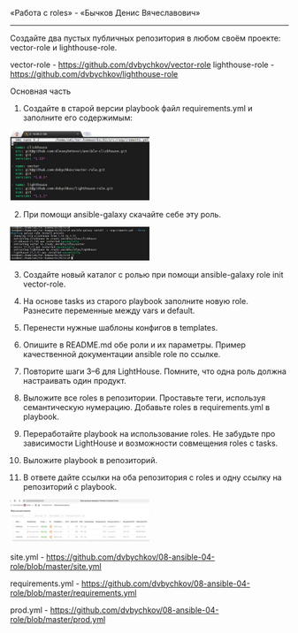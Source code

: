 
«Работа с roles» - «Бычков Денис Вячеславович»      
    
--- 

Создайте два пустых публичных репозитория в любом своём проекте: vector-role и lighthouse-role.

vector-role - https://github.com/dvbychkov/vector-role
lighthouse-role - https://github.com/dvbychkov/lighthouse-role


Основная часть

1. Создайте в старой версии playbook файл requirements.yml и заполните его содержимым:

<img src = "img/2.JPG" width = 50%>

2. При помощи ansible-galaxy скачайте себе эту роль.

<img src = "img/1.JPG" width = 50%>

3. Создайте новый каталог с ролью при помощи ansible-galaxy role init vector-role.

4. На основе tasks из старого playbook заполните новую role. Разнесите переменные между vars и default.

5. Перенести нужные шаблоны конфигов в templates.

6. Опишите в README.md обе роли и их параметры. Пример качественной документации ansible role по ссылке.

7. Повторите шаги 3–6 для LightHouse. Помните, что одна роль должна настраивать один продукт.

8. Выложите все roles в репозитории. Проставьте теги, используя семантическую нумерацию. Добавьте roles в requirements.yml в playbook.

9. Переработайте playbook на использование roles. Не забудьте про зависимости LightHouse и возможности совмещения roles с tasks.

10. Выложите playbook в репозиторий.

11. В ответе дайте ссылки на оба репозитория с roles и одну ссылку на репозиторий с playbook.

<img src = "img/3.JPG" width = 50%>

site.yml - https://github.com/dvbychkov/08-ansible-04-role/blob/master/site.yml

requirements.yml - https://github.com/dvbychkov/08-ansible-04-role/blob/master/requirements.yml

prod.yml - https://github.com/dvbychkov/08-ansible-04-role/blob/master/prod.yml

